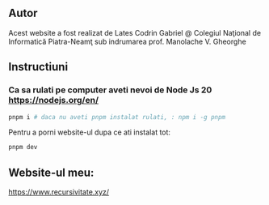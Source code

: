 ## Autor
Acest website a fost realizat de Lates Codrin Gabriel @ Colegiul Naţional de Informatică Piatra-Neamţ sub indrumarea prof. Manolache V. Gheorghe

## Instructiuni

### Ca sa rulati pe computer aveti nevoi de Node Js 20 https://nodejs.org/en/

```bash
pnpm i # daca nu aveti pnpm instalat rulati, : npm i -g pnpm
```

Pentru a porni website-ul dupa ce ati instalat tot:

```bash
pnpm dev
```

## Website-ul meu:
https://www.recursivitate.xyz/
